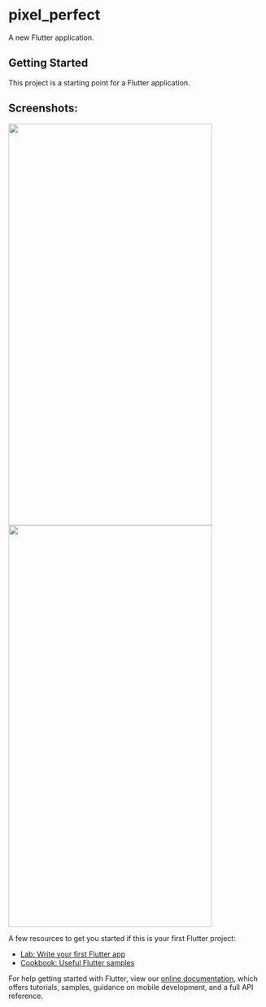 # pixel_perfect

A new Flutter application.

## Getting Started

This project is a starting point for a Flutter application.

## Screenshots:
<img src="https://user-images.githubusercontent.com/14856659/62009618-f1aaa980-b17e-11e9-96d9-c3777d10548d.png" width="400" height="790"> <img src="https://user-images.githubusercontent.com/14856659/62009627-fe2f0200-b17e-11e9-90ab-a370d4bb7fff.png" width="400" height="790">


A few resources to get you started if this is your first Flutter project:

- [Lab: Write your first Flutter app](https://flutter.dev/docs/get-started/codelab)
- [Cookbook: Useful Flutter samples](https://flutter.dev/docs/cookbook)

For help getting started with Flutter, view our
[online documentation](https://flutter.dev/docs), which offers tutorials,
samples, guidance on mobile development, and a full API reference.
